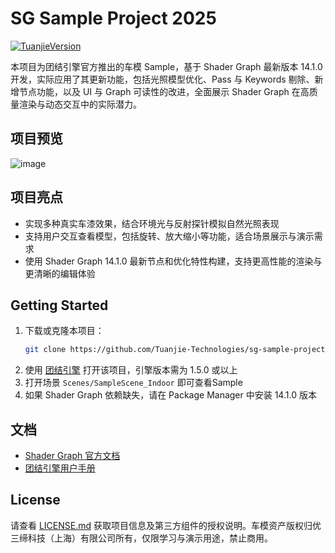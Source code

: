 # SG Sample Project 2025

[![TuanjieVersion](https://img.shields.io/badge/Tuanjie%20Version:-1.5.0-blue)](https://unity.cn/tuanjie/releases)

本项目为团结引擎官方推出的车模 Sample，基于 Shader Graph 最新版本 14.1.0 开发，实际应用了其更新功能，包括光照模型优化、Pass 与 Keywords 剔除、新增节点功能，以及 UI 与 Graph 可读性的改进，全面展示 Shader Graph 在高质量渲染与动态交互中的实际潜力。


## 项目预览

![image](https://github.com/user-attachments/assets/4079c70e-fdfa-41d5-bb84-3e60205781eb)

## 项目亮点

- 实现多种真实车漆效果，结合环境光与反射探针模拟自然光照表现
- 支持用户交互查看模型，包括旋转、放大缩小等功能，适合场景展示与演示需求
- 使用 Shader Graph 14.1.0 最新节点和优化特性构建，支持更高性能的渲染与更清晰的编辑体验

## Getting Started

1. 下载或克隆本项目：
   ```bash
   git clone https://github.com/Tuanjie-Technologies/sg-sample-project-2025.git
   ```
2. 使用 [团结引擎](https://unity.cn/tuanjie/releases) 打开该项目，引擎版本需为 1.5.0 或以上
3. 打开场景 `Scenes/SampleScene_Indoor` 即可查看Sample
4. 如果 Shader Graph 依赖缺失，请在 Package Manager 中安装 14.1.0 版本

## 文档

- [Shader Graph 官方文档](https://docs.unity.cn/cn/Packages-cn/com.unity.shadergraph@latest/index.html)
- [团结引擎用户手册](https://docs.unity.cn/cn/tuanjiemanual/Manual/)

## License

请查看 [LICENSE.md](./LICENSE.md) 获取项目信息及第三方组件的授权说明。车模资产版权归优三缔科技（上海）有限公司所有，仅限学习与演示用途，禁止商用。
